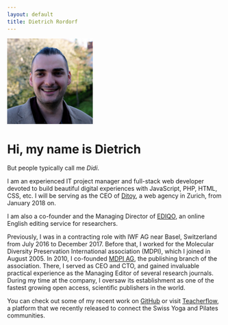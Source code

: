 ```yaml
---
layout: default
title: Dietrich Rordorf
---
```

<p class="lead">
    <img src="/assets/dr.jpg" alt="Dietrich">
</p>

# Hi, my name is Dietrich

But people typically call me *Didi*.

I am an experienced IT project manager and full-stack web developer devoted to build beautiful digital experiences with
JavaScript, PHP, HTML, CSS, etc. I will be serving as the CEO of [Ditoy](https://www.ditoy.com/), a web agency in Zurich,
from January 2018 on.

I am also a co-founder and the Managing Director of [EDIQO](https://www.ediqo.com), an online English editing service for
researchers.

Previously, I was in a contracting role with IWF AG near Basel, Switzerland from July 2016 to December 2017. Before that,
I worked for the Molecular Diversity Preservation International association (MDPI), which I joined in August 2005. In 2010,
I co-founded [MDPI AG](http://www.mdpi.com), the publishing branch of the association. There, I served as CEO and CTO, and
gained invaluable practical experience as the Managing Editor of several research journals. During my time at the company,
I oversaw its establishment as one of the fastest growing open access, scientific publishers in the
world.

You can check out some of my recent work on [GitHub](https://github.com/rordi/) or visit [Teacherflow](https://www.teacherflow.ch),
a platform that we recently released to connect the Swiss Yoga and Pilates communities.